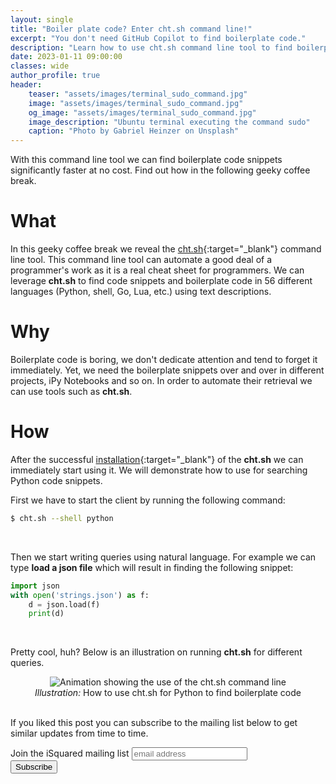 ```yaml
---
layout: single
title: "Boiler plate code? Enter cht.sh command line!"
excerpt: "You don't need GitHub Copilot to find boilerplate code."
description: "Learn how to use cht.sh command line tool to find boilerplate code gor Python, shell, Go, Javascript, Lua and many other programming languages"
date: 2023-01-11 09:00:00
classes: wide
author_profile: true
header:
    teaser: "assets/images/terminal_sudo_command.jpg"
    image: "assets/images/terminal_sudo_command.jpg"
    og_image: "assets/images/terminal_sudo_command.jpg"
    image_description: "Ubuntu terminal executing the command sudo"
    caption: "Photo by Gabriel Heinzer on Unsplash"
---
```


With this command line tool we can find boilerplate code snippets significantly faster at no cost. Find out how in the following geeky coffee break.

# What
In this geeky coffee break we reveal the [cht.sh](https://github.com/chubin/cheat.sh){:target="_blank"} command line tool. This command line tool
can automate a good deal of a programmer's work as it is a real cheat sheet for programmers. We can leverage **cht.sh** to find code snippets and boilerplate
code in 56 different languages (Python, shell, Go, Lua, etc.) using text descriptions.

# Why
Boilerplate code is boring, we don't dedicate attention and tend to forget it immediately. Yet, we need the boilerplate snippets over and over
in different projects, iPy Notebooks and so on. In order to automate their retrieval we can use tools such as **cht.sh**.

# How

After the successful [installation](https://github.com/chubin/cheat.sh#installation){:target="_blank"} of the **cht.sh** we can immediately start using it.
We will demonstrate how to use for searching Python code snippets.

First we have to start the client by running the following command:

```bash
$ cht.sh --shell python
```
<br/>

Then we start writing queries using natural language. For example we can type **load a json file** which will result in finding the
following snippet:

```python
import json
with open('strings.json') as f:
    d = json.load(f)
    print(d)
```
<br/>

Pretty cool, huh? Below is an illustration on running **cht.sh** for different queries.

<center>
    <img data-src="{{ site.url }}{{ site.baseurl }}/assets/images/cht_sh_terminal_recording.gif" class="lazyload" alt="Animation showing the use of the cht.sh command line"/>
    <br/>
    <span class="caption text-muted">
        <i>Illustration:</i> How to use cht.sh for Python to find boilerplate code
    </span>
</center>
<br/>

If you liked this post you can subscribe to the mailing list below to get similar updates from time to time.

<link href="//cdn-images.mailchimp.com/embedcode/horizontal-slim-10_7.css" rel="stylesheet" type="text/css">
<link href="/assets/css/mailchimp.css">
<div id="mc_embed_signup">
<form action="https://digital.us19.list-manage.com/subscribe/post?u=cb9dbe40387c27177a25de80f&amp;id=08bda6f8e0" method="post" id="mc-embedded-subscribe-form" name="mc-embedded-subscribe-form" class="validate" target="_blank" novalidate>
    <div id="mc_embed_signup_scroll">
	<label for="mce-EMAIL">Join the iSquared mailing list</label>
	<input type="email" value="" name="EMAIL" class="email" id="mce-EMAIL" placeholder="email address" required>
    <!-- real people should not fill this in and expect good things - do not remove this or risk form bot signups-->
    <div style="position: absolute; left: -5000px;" aria-hidden="true"><input type="text" name="b_cb9dbe40387c27177a25de80f_08bda6f8e0" tabindex="-1" value=""></div>
    <div class="clear"><input type="submit" value="Subscribe" name="subscribe" id="mc-embedded-subscribe" class="button"></div>
    </div>
</form>
</div>